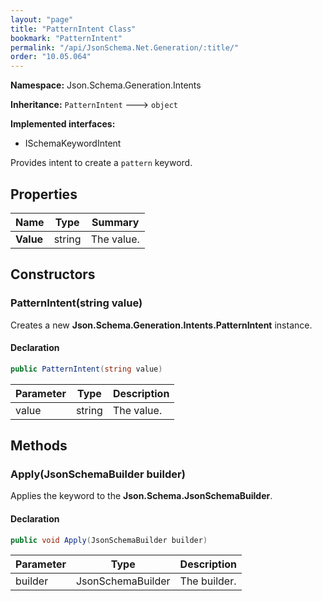 ```yaml
---
layout: "page"
title: "PatternIntent Class"
bookmark: "PatternIntent"
permalink: "/api/JsonSchema.Net.Generation/:title/"
order: "10.05.064"
---
```

**Namespace:** Json.Schema.Generation.Intents

**Inheritance:**
`PatternIntent`
 🡒 
`object`

**Implemented interfaces:**

- ISchemaKeywordIntent

Provides intent to create a `pattern` keyword.

## Properties

| Name | Type | Summary |
|---|---|---|
| **Value** | string | The value. |

## Constructors

### PatternIntent(string value)

Creates a new **Json.Schema.Generation.Intents.PatternIntent** instance.

#### Declaration

```c#
public PatternIntent(string value)
```

| Parameter | Type | Description |
|---|---|---|
| value | string | The value. |


## Methods

### Apply(JsonSchemaBuilder builder)

Applies the keyword to the **Json.Schema.JsonSchemaBuilder**.

#### Declaration

```c#
public void Apply(JsonSchemaBuilder builder)
```

| Parameter | Type | Description |
|---|---|---|
| builder | JsonSchemaBuilder | The builder. |


